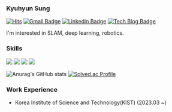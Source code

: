 ### Kyuhyun Sung
[![Hits](https://hits.seeyoufarm.com/api/count/incr/badge.svg?url=https%3A%2F%2Fgithub.com%2Fhyunskyu&count_bg=%237DFF5F&title_bg=%23FF0C0C&icon=&icon_color=%237A7272&title=hits&edge_flat=false)](https://hits.seeyoufarm.com) [![Gmail Badge](https://img.shields.io/badge/Gmail-d14836?style=flat-square&logo=Gmail&logoColor=white&link=mailto:hyunskyu@gmail.com)](mailto:hyunskyu@gmail.com) [![Linkedin Badge](https://img.shields.io/badge/-LinkedIn-blue?style=flat-square&logo=Linkedin&logoColor=white&link=https://www.linkedin.com/in/kyuhyun-sung-b7894b188/)](https://www.linkedin.com/in/kyuhyun-sung-b7894b188/)  [![Tech Blog Badge](http://img.shields.io/badge/-Tech%20blog-black?style=flat-square&logo=github&link=https://clean-dragon.tistory.com//)](https://clean-dragon.tistory.com//)

I'm interested in SLAM, deep learning, robotics.


### Skills
<img src="https://img.shields.io/badge/c++-00599C?style=flat-square&logo=c%2B%2B&logoColor=white"/></a> 
<img src="https://img.shields.io/badge/ROS-22314E?style=flat-square&logo=ROS&logoColor=white"/></a>
<img src="https://img.shields.io/badge/python-3776AB?style=flat-square&logo=python&logoColor=white"/></a>
<img src="https://img.shields.io/badge/opencv-5C3EE8?style=flat-square&logo=opencv&logoColor=white"/></a>

![Anurag's GitHub stats](https://github-readme-stats.vercel.app/api?username=hyunskyu&show_icons=true&theme=radical) [![Solved.ac Profile](http://mazassumnida.wtf/api/v2/generate_badge?boj=hyunskyu)](https://solved.ac/hyunskyu/)   

### Work Experience
- Korea Institute of Science and Technology(KIST) (2023.03 ~)


